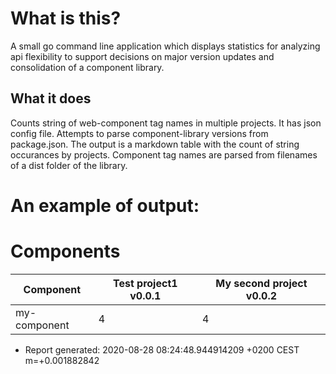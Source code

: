 
# What is this?

A small go command line application which displays statistics 
for analyzing api flexibility to support decisions on major version updates and consolidation of a component library.

## What it does

Counts string of web-component tag names in multiple projects.
It has json config file.
Attempts to parse component-library versions from package.json.
The output is a markdown table with the count of string occurances by projects.
Component tag names are parsed from filenames of a dist folder of the library.

# An example of output:

# Components
| Component | Test project1 v0.0.1 | My second project v0.0.2 |
| --- | --- | --- |
| my-component | 4 | 4 |
* Report generated: 2020-08-28 08:24:48.944914209 +0200 CEST m=+0.001882842

